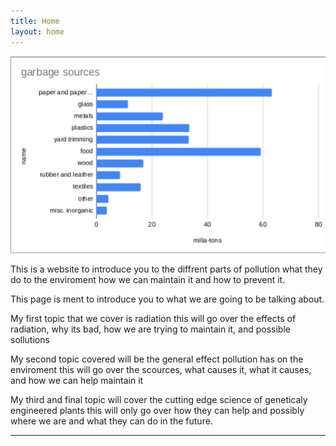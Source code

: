 ```yaml
---
title: Home
layout: home
---
```


<img src="/images/trashBranch.png">

This is a website to introduce you to the diffrent parts of pollution what they do to the enviroment how we can maintain it and how to prevent it.

This page is ment to introduce you to what we are going to be talking about.

My first topic that we cover is radiation this will go over the effects of radiation, why its bad, how we are trying to maintain it, and possible sollutions

My second topic covered will be the general effect pollution has on the enviroment this will go over the scources, what causes it, what it causes, and how we can help maintain it

My third and final topic will cover the cutting edge science of geneticaly engineered plants this will only go over how they can help and possibly where we are and what they can do in the future.




----

[^1]: [It can take up to 10 minutes for changes to your site to publish after you push the changes to GitHub](https://docs.github.com/en/pages/setting-up-a-github-pages-site-with-jekyll/creating-a-github-pages-site-with-jekyll#creating-your-site).

[Just the Docs]: https://just-the-docs.github.io/just-the-docs/
[GitHub Pages]: https://docs.github.com/en/pages
[README]: https://github.com/just-the-docs/just-the-docs-template/blob/main/README.md
[Jekyll]: https://jekyllrb.com
[GitHub Pages / Actions workflow]: https://github.blog/changelog/2022-07-27-github-pages-custom-github-actions-workflows-beta/
[use this template]: https://github.com/just-the-docs/just-the-docs-template/generate
